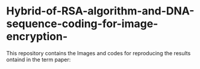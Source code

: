 # Hybrid-of-RSA-algorithm-and-DNA-sequence-coding-for-image-encryption-

This repository contains the Images and codes for reproducing the results ontaind in the term paper:

